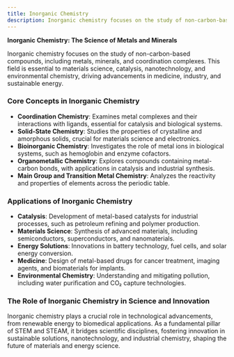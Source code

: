 ```yaml
---
title: Inorganic Chemistry
description: Inorganic chemistry focuses on the study of non-carbon-based compounds, including metals, minerals, and coordination complexes.
---
```


**Inorganic Chemistry: The Science of Metals and Minerals**

Inorganic chemistry focuses on the study of non-carbon-based compounds, including metals, minerals, and coordination complexes. This field is essential to materials science, catalysis, nanotechnology, and environmental chemistry, driving advancements in medicine, industry, and sustainable energy.

### Core Concepts in Inorganic Chemistry

- **Coordination Chemistry**: Examines metal complexes and their interactions with ligands, essential for catalysis and biological systems.
- **Solid-State Chemistry**: Studies the properties of crystalline and amorphous solids, crucial for materials science and electronics.
- **Bioinorganic Chemistry**: Investigates the role of metal ions in biological systems, such as hemoglobin and enzyme cofactors.
- **Organometallic Chemistry**: Explores compounds containing metal-carbon bonds, with applications in catalysis and industrial synthesis.
- **Main Group and Transition Metal Chemistry**: Analyzes the reactivity and properties of elements across the periodic table.

### Applications of Inorganic Chemistry

- **Catalysis**: Development of metal-based catalysts for industrial processes, such as petroleum refining and polymer production.
- **Materials Science**: Synthesis of advanced materials, including semiconductors, superconductors, and nanomaterials.
- **Energy Solutions**: Innovations in battery technology, fuel cells, and solar energy conversion.
- **Medicine**: Design of metal-based drugs for cancer treatment, imaging agents, and biomaterials for implants.
- **Environmental Chemistry**: Understanding and mitigating pollution, including water purification and CO₂ capture technologies.

### The Role of Inorganic Chemistry in Science and Innovation

Inorganic chemistry plays a crucial role in technological advancements, from renewable energy to biomedical applications. As a fundamental pillar of STEM and STEAM, it bridges scientific disciplines, fostering innovation in sustainable solutions, nanotechnology, and industrial chemistry, shaping the future of materials and energy science.

